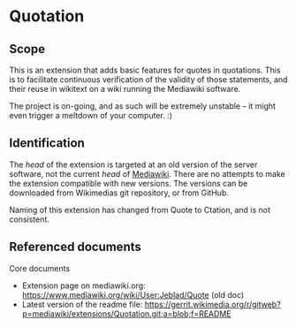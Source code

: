 # Quotation

## Scope

This is an extension that adds basic features for quotes in quotations. This is to facilitate continuous verification of the validity of those statements, and their reuse in wikitext on a wiki running the Mediawiki software.

The project is on-going, and as such will be extremely unstable &ndash; it might even trigger a meltdown of your computer. :)

## Identification

The _head_ of the extension is targeted at an old version of the server software, not the current _head_ of [Mediawiki](https://www.mediawiki.org/wiki/Download). There are no attempts to make the extension compatible with new versions. The versions can be downloaded from Wikimedias git repository, or from GitHub.

Naming of this extension has changed from Quote to Ctation, and is not consistent.

## Referenced documents

Core documents

* Extension page on mediawiki.org: https://www.mediawiki.org/wiki/User:Jeblad/Quote (old doc)
* Latest version of the readme file: https://gerrit.wikimedia.org/r/gitweb?p=mediawiki/extensions/Quotation.git;a=blob;f=README



